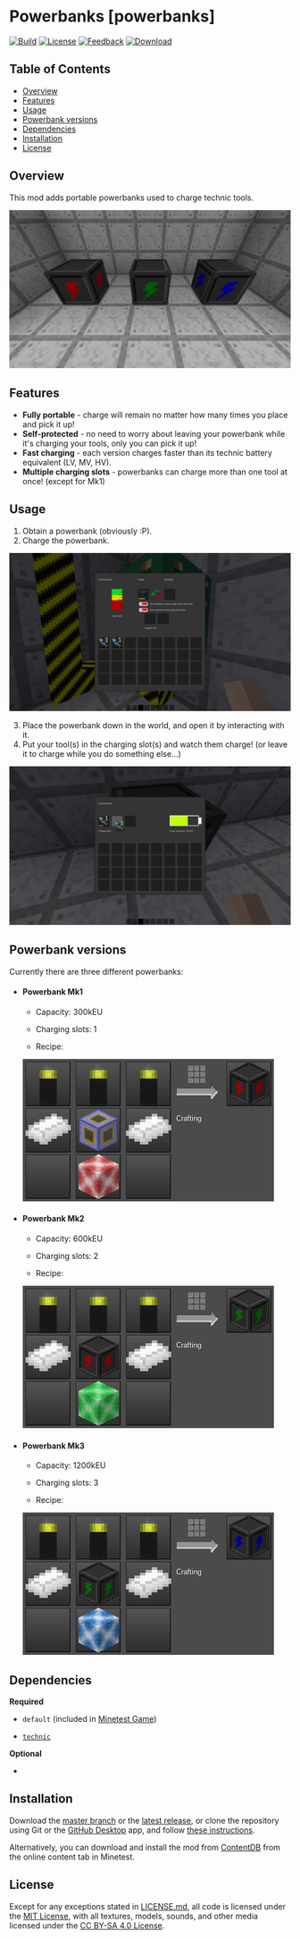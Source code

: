 # Powerbanks [powerbanks]

[![Build](https://github.com/OgelGames/powerbanks/workflows/Build/badge.svg)](https://github.com/OgelGames/powerbanks/actions)
[![License](https://img.shields.io/badge/License-MIT%20and%20CC%20BY--SA%204.0-green.svg)](LICENSE.md)
[![Feedback](https://img.shields.io/badge/Feedback-Minetest%20Forum-lightgrey.svg)](https://forum.minetest.net/viewtopic.php?t=23791)
[![Download](https://img.shields.io/badge/Download-ContentDB-blue.svg)](https://content.minetest.net/packages/OgelGames/powerbanks)

## Table of Contents

- [Overview](#overview)
- [Features](#features)
- [Usage](#usage)
- [Powerbank versions](#powerbank-versions)
- [Dependencies](#dependencies)
- [Installation](#installation)
- [License](#license)

## Overview

This mod adds portable powerbanks used to charge technic tools.

![Overview Screenshot](screenshots/overview.png?raw=true "Overview Screenshot") 

## Features

- **Fully portable** - charge will remain no matter how many times you place and pick it up!
- **Self-protected** - no need to worry about leaving your powerbank while it's charging your tools, only you can pick it up!
- **Fast charging** - each version charges faster than its technic battery equivalent (LV, MV, HV).
- **Multiple charging slots** - powerbanks can charge more than one tool at once! (except for Mk1)

## Usage

1. Obtain a powerbank (obviously :P).
2. Charge the powerbank.

![Charging a Powerbank](screenshots/charging.png?raw=true "Charging a Powerbank")

3. Place the powerbank down in the world, and open it by interacting with it.
4. Put your tool(s) in the charging slot(s) and watch them charge! (or leave it to charge while you do something else...)

![Powerbank Formspec](screenshots/formspec.png?raw=true "Powerbank Formspec")

## Powerbank versions

Currently there are three different powerbanks:

- #### Powerbank Mk1
  
  - Capacity: 300kEU
  
  - Charging slots: 1
  
  - Recipe:
  
  ![Mk1 Recipe](screenshots/mk1_recipe.png?raw=true "Mk1 Recipe")

- #### Powerbank Mk2
  
  - Capacity: 600kEU
  
  - Charging slots: 2
  
  - Recipe:
  
  ![Mk2 Recipe](screenshots/mk2_recipe.png?raw=true "Mk2 Recipe")

- #### Powerbank Mk3
  
  - Capacity: 1200kEU
  
  - Charging slots: 3
  
  - Recipe:
  
  ![Mk3 Recipe](screenshots/mk3_recipe.png?raw=true "Mk3 Recipe") 

## Dependencies

**Required**

- `default` (included in [Minetest Game](https://github.com/minetest/minetest_game))

- [`technic`](https://github.com/minetest-mods/technic)

**Optional**

-

## Installation

Download the [master branch](https://github.com/OgelGames/powerbanks/archive/master.zip) or the [latest release](https://github.com/OgelGames/powerbanks/releases), or clone the repository using Git or the [GitHub Desktop](https://desktop.github.com/) app, and follow [these instructions](https://dev.minetest.net/Installing_Mods).

Alternatively, you can download and install the mod from [ContentDB](https://content.minetest.net/packages/OgelGames/powerbanks) from the online content tab in Minetest.

## License

Except for any exceptions stated in [LICENSE.md](LICENSE.md#exceptions), all code is licensed under the [MIT License](LICENSE.md#mit-license), with all textures, models, sounds, and other media licensed under the [CC BY-SA 4.0 License](LICENSE.md#cc-by-sa-40-license). 
